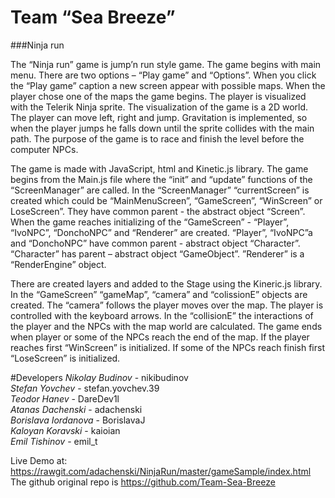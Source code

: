 Team “Sea Breeze”
=====================================
###Ninja run

 The “Ninja run” game is jump’n run style game. The game begins with main menu. 
There are two options – “Play game” and “Options”. When you click the “Play game” 
caption a new screen appear with possible maps. When the player chose one of the
maps the game begins.  The player is visualized with the Telerik Ninja sprite. 
The visualization of the game is a 2D world. The player can move left, right and 
jump. Gravitation is implemented, so when the player jumps he falls down until 
the sprite collides with the main path. The purpose of the game is to race 
and finish the level before the computer NPCs. 
  
The game is made with JavaScript, html and Kinetic.js library. The game begins 
from the Main.js file where the “init” and “update” functions of the “ScreenManager” 
are called. In the “ScreenManager” “currentScreen” is created which could be “MainMenuScreen”, 
“GameScreen”, “WinScreen” or LoseScreen”. They have common parent - the abstract object “Screen”. 
When the game reaches initializing of the “GameScreen” - “Player”, “IvoNPC”, “DonchoNPC” and “Renderer” 
are created. “Player”, “IvoNPC”a and “DonchoNPC” have common parent - abstract object “Character”. 
“Character” has parent – abstract object “GameObject”. ”Renderer” is a “RenderEngine” object. 

There are created layers and added to the Stage using the Kineric.js library. 
In the “GameScreen” “gameMap”, “camera” and “colissionE” objects are created. The “camera” follows 
the player moves over the map. The player is controlled with the keyboard arrows.
In the “collisionE” the interactions of the player and the NPCs with the map world are calculated. 
The game ends when player or some of the NPCs reach the end of the map. If the player reaches 
first “WinScreen” is initialized. If some of the NPCs reach finish first “LoseScreen” is initialized. 

#Developers
_Nikolay Budinov_ - nikibudinov</br>
_Stefan Yovchev_ - stefan.yovchev.39</br>
_Teodor Hanev_ - DareDev1l</br>
_Atanas Dachenski_ - adachenski</br>
_Borislava Iordanova_ - BorislavaJ</br>
_Kaloyan Koravski_ - kaioian</br>
_Emil Tishinov_ - emil_t</br>

Live Demo at: https://rawgit.com/adachenski/NinjaRun/master/gameSample/index.html <br>
The github original repo is https://github.com/Team-Sea-Breeze
